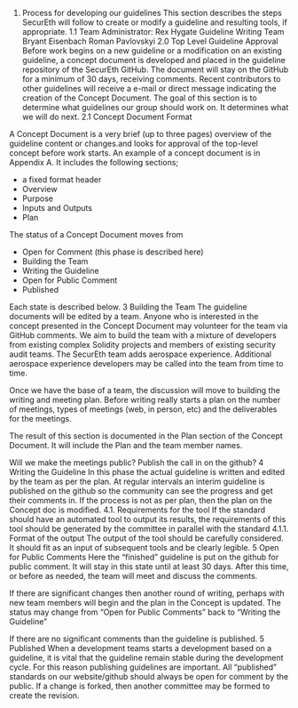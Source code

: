 ﻿1.    Process for developing our guidelines
This section describes the steps SecurEth will follow to create or modify a guideline and resulting tools, if appropriate.
1.1  Team
 Administrator:                 Rex Hygate
Guideline Writing Team        Bryant Eisenbach
                                Roman Pavlovskyi
2.0 Top Level Guideline Approval
Before work begins on a new guideline or a modification on an existing guideline, a concept document is developed and placed in the guideline repository of the SecurEth GitHub.  The document will stay on the GitHub for a minimum of 30 days, receiving comments.  Recent contributors to other guidelines will receive a e-mail or direct message indicating the creation of the Concept Document.  The goal of this section is to determine what guidelines our group should work on.  It determines what we will do next. 
2.1 Concept Document Format


A Concept Document is a very brief (up to three pages) overview of the guideline content or changes.and looks for approval of the top-level concept before work starts.   An example of a concept document is in Appendix A.  It includes the following sections;
* a fixed format header
* Overview
* Purpose
* Inputs and Outputs 
* Plan 


The status of a Concept Document moves from 
* Open for Comment (this phase is described here)
* Building the Team
* Writing the Guideline
* Open for Public Comment
* Published  


Each state is described below.
3  Building the Team
The guideline documents will be edited by a team.  Anyone who is interested in the concept presented in the Concept Document may volunteer for the team via GitHub comments. We aim to build the team with a mixture of developers from existing complex Solidity projects and members of existing security audit teams.  The SecurEth team adds aerospace experience. Additional aerospace experience developers may be called into the team from time to time.


Once we have the base of a team, the discussion will move to building the writing and meeting plan.  Before writing really starts a plan on the number of meetings, types of meetings (web, in person, etc) and the deliverables for the meetings. 


The result of this section is documented in the Plan section of the Concept Document.  It will include the Plan and the team member names.


Will we make the meetings public?  Publish the call in on the github?
4  Writing the Guideline
In this phase the actual guideline is written and edited by the team as per the plan.  At regular intervals an interim guideline is published on the github so the community can see the progress and get their comments in.  If the process is not as per plan, then the plan on the Concept doc is modified.
4.1.  Requirements for the tool
If the standard should have an automated tool to output its results, the requirements of this tool should be generated by the committee in parallel with the standard
4.1.1.      Format of the output
The output of the tool should be carefully considered.  It should fit as an input of subsequent tools and be clearly legible.
5  Open for Public Comments
Here the “finished” guideline is put on the github for public comment.  It will stay in this state until at least 30 days.  After this time, or before as needed, the team will meet and discuss the comments.


If there are significant changes then another round of writing, perhaps with new team members will begin and the plan in the Concept is updated.  The status may change from “Open for Public Comments” back to “Writing the Guideline”


If there are no significant comments than the guideline is published.
5  Published
When a development teams starts a development based on a guideline, it is vital that the guideline remain stable during the development cycle.  For this reason publishing guidelines are important.  All “published” standards on our website/github should always be open for comment by the public.  If a change is forked, then another committee may be formed to create the revision.